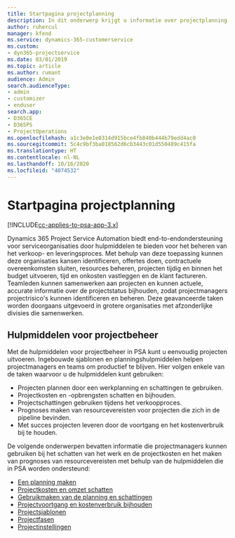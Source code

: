 ```yaml
---
title: Startpagina projectplanning
description: In dit onderwerp krijgt u informatie over projectplanning.
author: ruhercul
manager: kfend
ms.service: dynamics-365-customerservice
ms.custom:
- dyn365-projectservice
ms.date: 03/01/2019
ms.topic: article
ms.author: rumant
audience: Admin
search.audienceType:
- admin
- customizer
- enduser
search.app:
- D365CE
- D365PS
- ProjectOperations
ms.openlocfilehash: a1c3e0e1e0314d915bce4fb840b444b79edd4ac0
ms.sourcegitcommit: 5c4c9bf3ba018562d6cb3443c01d550489c415fa
ms.translationtype: HT
ms.contentlocale: nl-NL
ms.lasthandoff: 10/16/2020
ms.locfileid: "4074532"
---
```

# <a name="project-planning-home-page"></a>Startpagina projectplanning

[!INCLUDE[cc-applies-to-psa-app-3.x](../includes/cc-applies-to-psa-app-3x.md)]

Dynamics 365 Project Service Automation biedt end-to-endondersteuning voor serviceorganisaties door hulpmiddelen te bieden voor het beheren van het verkoop- en leveringsproces. Met behulp van deze toepassing kunnen deze organisaties kansen identificeren, offertes doen, contractuele overeenkomsten sluiten, resources beheren, projecten tijdig en binnen het budget uitvoeren, tijd en onkosten vastleggen en de klant factureren. Teamleden kunnen samenwerken aan projecten en kunnen actuele, accurate informatie over de projectstatus bijhouden, zodat projectmanagers projectrisico's kunnen identificeren en beheren. Deze geavanceerde taken worden doorgaans uitgevoerd in grotere organisaties met afzonderlijke divisies die samenwerken.

## <a name="project-management-tools"></a>Hulpmiddelen voor projectbeheer

Met de hulpmiddelen voor projectbeheer in PSA kunt u eenvoudig projecten uitvoeren. Ingebouwde sjablonen en planningshulpmiddelen helpen projectmanagers en teams om productief te blijven. Hier volgen enkele van de taken waarvoor u de hulpmiddelen kunt gebruiken:

- Projecten plannen door een werkplanning en schattingen te gebruiken.
- Projectkosten en -opbrengsten schatten en bijhouden.
- Projectschattingen gebruiken tijdens het verkoopproces.
- Prognoses maken van resourcevereisten voor projecten die zich in de pipeline bevinden.
- Met succes projecten leveren door de voortgang en het kostenverbruik bij te houden.

De volgende onderwerpen bevatten informatie die projectmanagers kunnen gebruiken bij het schatten van het werk en de projectkosten en het maken van prognoses van resourcevereisten met behulp van de hulpmiddelen die in PSA worden ondersteund:

- [Een planning maken ](project-creating.md)
- [Projectkosten en omzet schatten](project-estimating.md)
- [Gebruikmaken van de planning en schattingen](project-leveraging.md)
- [Projectvoortgang en kostenverbruik bijhouden](project-tracking.md)
- [Projectsjablonen](project-templates.md)
- [Projectfasen](project-stages.md)
- [Projectinstellingen](project-settings.md)
